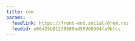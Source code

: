 ```yaml
---
title: rem
params:
  feedlink: https://front-end.social/@rem.rss
  feedid: a66d25b01239580ed589d5904fa9bfcc
---
```

